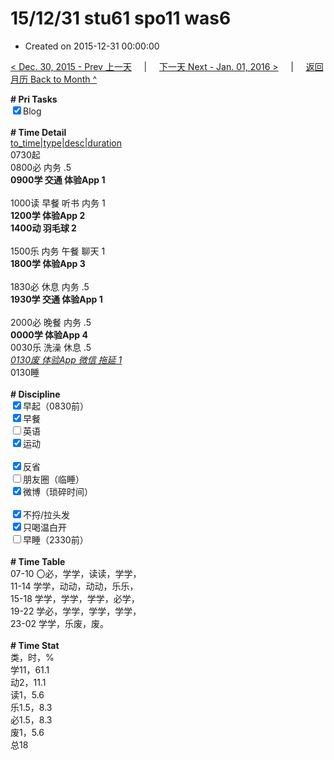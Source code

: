 # 15/12/31 stu61 spo11 was6

- Created on 2015-12-31 00:00:00

[< Dec. 30, 2015 - Prev 上一天](/_archived/lifelogs/2015/12/d30.md) &nbsp; &nbsp; | &nbsp; &nbsp; [下一天 Next - Jan. 01, 2016 >](/_archived/lifelogs/2016/01/d01.md) &nbsp; &nbsp; |  &nbsp; &nbsp; [返回月历 Back to Month ^](/_archived/lifelogs/2015/12/index.md)
<br/><div><b># Pri Tasks</b></div><div><input checked="true" type="checkbox"/>Blog</div><div><br/></div><div><b># Time Detail</b></div><div><u>to_time|type|desc|duration</u></div><div>0730起</div><div>0800必 内务 .5</div><div><b>0900学 交通 体验App 1</b></div><div><br/></div><div>1000读 早餐 听书 内务 1</div><div><b>1200学 体验App 2</b></div><div><b>1400动 羽毛球 2</b></div><div><br/></div><div>1500乐 内务 午餐 聊天 1</div><div><b>1800学 体验App 3</b></div><div><br/></div><div>1830必 休息 内务 .5</div><div><b>1930学 交通 体验App 1</b></div><div><br/></div><div>2000必 晚餐 内务 .5</div><div><b>0000学 体验App 4</b></div><div>0030乐 洗澡 休息 .5</div><div><u><i>0130废 体验App 微信 拖延 1</i></u></div><div>0130睡</div><div><br/></div><div><b># Discipline</b></div><div><input checked="true" type="checkbox"/>早起（0830前）</div><div><input checked="true" type="checkbox"/>早餐</div><div><input type="checkbox"/>英语</div><div><input checked="true" type="checkbox"/>运动</div><div><br/></div><div><input checked="true" type="checkbox"/>反省</div><div><input type="checkbox"/>朋友圈（临睡）</div><div><input checked="true" type="checkbox"/>微博（琐碎时间）</div><div><br/></div><div><input checked="true" type="checkbox"/>不捋/拉头发</div><div><input checked="true" type="checkbox"/>只喝温白开</div><div><input type="checkbox"/>早睡（2330前）</div><div><br/></div><div><b># Time Table</b></div><div>07-10 〇必，学学，读读，学学，</div><div>11-14 学学，动动，动动，乐乐，</div><div>15-18 学学，学学，学学，必学，</div><div>19-22 学必，学学，学学，学学，</div><div>23-02 学学，乐废，废。</div><div><br/></div><div><b># Time Stat</b></div><div>类，时，%</div><div>学11，61.1</div><div>动2，11.1</div><div>读1，5.6</div><div>乐1.5，8.3</div><div>必1.5，8.3</div><div>废1，5.6</div><div>总18</div>
